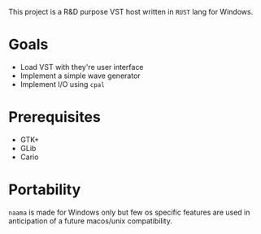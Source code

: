 This project is a R&D purpose VST host written in `RUST` lang for Windows.

# Goals
- Load VST with they're user interface
- Implement a simple wave generator
- Implement I/O using `cpal`

# Prerequisites
- GTK+
- GLib
- Cario

# Portability
`naama` is made for Windows only but few os specific features are used in anticipation of a future macos/unix compatibility.
